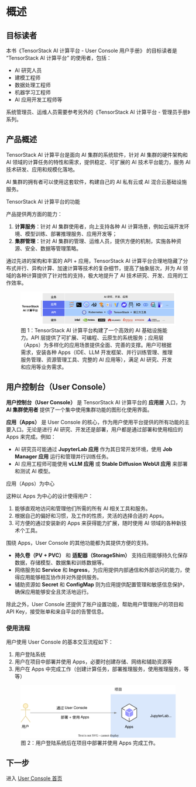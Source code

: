 # 概述

## 目标读者

本书《TensorStack AI 计算平台 - User Console 用户手册》 的目标读者是 “TensorStack AI 计算平台” 的使用者，包括：

- AI 研究人员
- 建模工程师
- 数据处理工程师
- 机器学习工程师
- AI 应用开发工程师等

系统管理员、运维人员需要参考另外的《TensorStack AI 计算平台 - 管理员手册》系列。

## 产品概述

TensorStack AI 计算平台是面向 AI 集群的系统软件，针对 AI 集群的硬件架构和 AI 领域的计算任务的特性和需求，提供稳定、可扩展的 AI 技术平台能力，服务 AI 技术研发、应用和规模化落地。

AI 集群的拥有者可以使用这套软件，构建自己的 AI 私有云或 AI 混合云基础设施服务。

<aside class="note info">
<div class="title">TensorStack AI 计算平台的功能</div>

产品提供两方面的能力：

1. **计算服务**：针对 AI 集群使用者，向上支持各种 AI 计算场景，例如云端开发环境、模型训练、部署推理服务、应用开发等；
1. **集群管理**：针对 AI 集群的管理、运维人员，提供方便的机制，实施各种资源、安全、数据等管理策略。

</aside>

通过先进的架构和丰富的 API + 应用，TensorStack AI 计算平台合理地隐藏了分布式并行、异构计算、加速计算等技术的复杂细节，提高了抽象层次，并为 AI 领域的各种计算提供了针对性的支持，极大地提升了 AI 技术研究、开发、应用的工作效率。

<figure class="architecture">
  <img alt="t9k-arch" src="./assets/overview/t9k-arch.png" />
  <figcaption>图 1：TensorStack AI 计算平台构建了一个高效的 AI 基础设施能力。API 层提供了可扩展、可编程、云原生的系统服务；应用层（Apps）为多样化的应用场景提供全面、完善的支撑。用户可根据需求，安装各种 Apps（IDE、LLM 开发框架、并行训练管理、推理服务管理、资源管理工具、完整的 AI 应用等），满足 AI 研究、开发和应用等业务需求。</figcaption>
</figure>

## 用户控制台（User Console）

**用户控制台（User Console）** 是 TensorStack AI 计算平台的 **应用层** 入口，为 **AI 集群使用者** 提供了一个集中使用集群功能的图形化使用界面。

**应用（Apps）** 是 User Console 的核心，作为用户使用平台提供的所有功能的主要入口。无论是进行 AI 研究、开发还是部署，用户都是通过部署和使用相应的 Apps 来完成。例如：

- AI 研究员可能通过 **JupyterLab 应用** 作为其日常开发环境，使用 **Job Manager 应用** 运行和管理并行训练任务。
- AI 应用工程师可能使用 **vLLM 应用** 或 **Stable Diffusion WebUI 应用** 来部署和测试 AI 模型。

<aside class="note info">
<div class="title">应用（Apps）为中心</div>

这种以 Apps 为中心的设计使得用户：

1. 能够直观地访问和管理他们所需的所有 AI 相关工具和服务。
2. 根据自己的偏好和习惯，及工作的性质，灵活的选择合适的 Apps。
3. 可方便的通过安装新的 Apps 来获得能力扩展，随时使用 AI 领域的各种新技术个工具。

</aside>

围绕 Apps，User Console 的其他功能都为其提供方便的支持。

- **持久卷（PV + PVC）** 和 **适配器（StorageShim）** 支持应用能够持久化保存数据，存储模型、数据集和训练数据等。
- 网络服务如 **Service** 和 **Ingress**，为应用提供内部通信和外部访问的能力，使得应用能够相互协作并对外提供服务。
- 辅助资源如 **Secret** 和 **ConfigMap** 则为应用提供配置管理和敏感信息保护，确保应用能够安全且灵活地运行。

除此之外，User Console 还提供了账户设置功能，帮助用户管理账户的项目和 API Key，接受账单和来自平台的告警信息。

### 使用流程

用户使用 User Console 的基本交互流程如下：

1. 用户登陆系统
2. 用户在项目中部署并使用 Apps，必要时创建存储、网络和辅助资源等
3. 用户在 Apps 中完成工作（创建计算任务，部署推理服务，使用推理服务，等等）

<figure class="architecture">
  <img alt="use-user-console" src="./assets/overview/use-user-console.drawio.svg" />
  <figcaption>图 2：用户登陆系统后在项目中部署并使用 Apps 完成工作。</figcaption>
</figure>

## 下一步

进入 [User Console 首页](./homepage.md)
